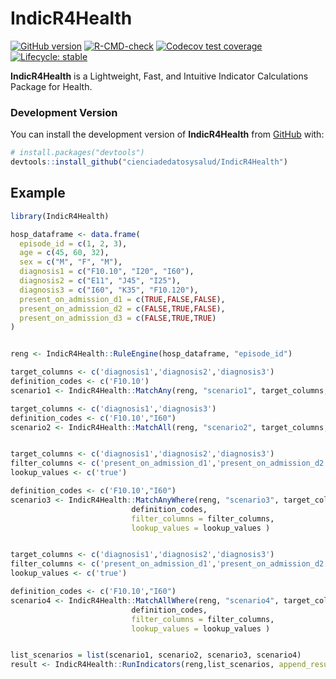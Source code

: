 
<!-- README.md is generated from README.Rmd. Please edit that file -->

# IndicR4Health 

<!-- badges: start -->

<!-- [![CRAN
status](https://www.r-pkg.org/badges/version/)](https://CRAN.R-project.org/package="package"/)-->
[![GitHub
version](https://img.shields.io/badge/GitHub-0.0.0-blue)](https://github.com/cienciadedatosysalud/IndicR4Health)
[![R-CMD-check](https://github.com/cienciadedatosysalud/IndicR4Health/actions/workflows/R-CMD-check.yaml/badge.svg)](https://github.com/cienciadedatosysalud/IndicR4Health/actions/workflows/R-CMD-check.yaml)
[![Codecov test coverage](https://codecov.io/gh/cienciadedatosysalud/IndicR4Health/graph/badge.svg)](https://app.codecov.io/gh/cienciadedatosysalud/IndicR4Health)
[![Lifecycle:
stable](https://lifecycle.r-lib.org/articles/figures/lifecycle-stable.svg)](https://lifecycle.r-lib.org/articles/stages.html#stable/)
<!-- badges: end -->

**IndicR4Health** is a Lightweight, Fast, and Intuitive Indicator Calculations Package for Health.

### Development Version

You can install the development version of **IndicR4Health** from
[GitHub](https://github.com/) with:

``` r
# install.packages("devtools")
devtools::install_github("cienciadedatosysalud/IndicR4Health")
```

## Example

``` r
library(IndicR4Health)

hosp_dataframe <- data.frame(
  episode_id = c(1, 2, 3),
  age = c(45, 60, 32),
  sex = c("M", "F", "M"),
  diagnosis1 = c("F10.10", "I20", "I60"),
  diagnosis2 = c("E11", "J45", "I25"),
  diagnosis3 = c("I60", "K35", "F10.120"),
  present_on_admission_d1 = c(TRUE,FALSE,FALSE),
  present_on_admission_d2 = c(FALSE,TRUE,FALSE),
  present_on_admission_d3 = c(FALSE,TRUE,TRUE)
)


reng <- IndicR4Health::RuleEngine(hosp_dataframe, "episode_id")

target_columns <- c('diagnosis1','diagnosis2','diagnosis3')
definition_codes <- c('F10.10')
scenario1 <- IndicR4Health::MatchAny(reng, "scenario1", target_columns, definition_codes)

target_columns <- c('diagnosis1','diagnosis3')
definition_codes <- c('F10.10',"I60")
scenario2 <- IndicR4Health::MatchAll(reng, "scenario2", target_columns, definition_codes)


target_columns <- c('diagnosis1','diagnosis2','diagnosis3')
filter_columns <- c('present_on_admission_d1','present_on_admission_d2','present_on_admission_d3')
lookup_values <- c('true')

definition_codes <- c('F10.10',"I60")
scenario3 <- IndicR4Health::MatchAnyWhere(reng, "scenario3", target_columns,
                           definition_codes,
                           filter_columns = filter_columns,
                           lookup_values = lookup_values )


target_columns <- c('diagnosis1','diagnosis2','diagnosis3')
filter_columns <- c('present_on_admission_d1','present_on_admission_d2','present_on_admission_d3')
lookup_values <- c('true')

definition_codes <- c('F10.10',"I60")
scenario4 <- IndicR4Health::MatchAllWhere(reng, "scenario4", target_columns,
                           definition_codes,
                           filter_columns = filter_columns,
                           lookup_values = lookup_values )


list_scenarios = list(scenario1, scenario2, scenario3, scenario4)
result <- IndicR4Health::RunIndicators(reng,list_scenarios, append_results = FALSE)

```
